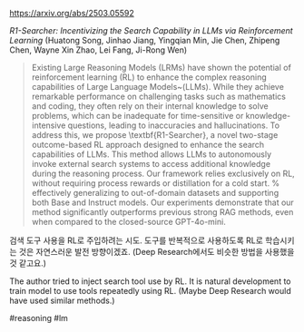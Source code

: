 https://arxiv.org/abs/2503.05592

*R1-Searcher: Incentivizing the Search Capability in LLMs via Reinforcement Learning* (Huatong Song, Jinhao Jiang, Yingqian Min, Jie Chen, Zhipeng Chen, Wayne Xin Zhao, Lei Fang, Ji-Rong Wen)

> Existing Large Reasoning Models (LRMs) have shown the potential of reinforcement learning (RL) to enhance the complex reasoning capabilities of Large Language Models~(LLMs). While they achieve remarkable performance on challenging tasks such as mathematics and coding, they often rely on their internal knowledge to solve problems, which can be inadequate for time-sensitive or knowledge-intensive questions, leading to inaccuracies and hallucinations. To address this, we propose \textbf{R1-Searcher}, a novel two-stage outcome-based RL approach designed to enhance the search capabilities of LLMs. This method allows LLMs to autonomously invoke external search systems to access additional knowledge during the reasoning process. Our framework relies exclusively on RL, without requiring process rewards or distillation for a cold start. % effectively generalizing to out-of-domain datasets and supporting both Base and Instruct models. Our experiments demonstrate that our method significantly outperforms previous strong RAG methods, even when compared to the closed-source GPT-4o-mini.

검색 도구 사용을 RL로 주입하려는 시도. 도구를 반복적으로 사용하도록 RL로 학습시키는 것은 자연스러운 발전 방향이겠죠. (Deep Research에서도 비슷한 방법을 사용했을 것 같고요.)

<english>
The author tried to inject search tool use by RL. It is natural development to train model to use tools repeatedly using RL. (Maybe Deep Research would have used similar methods.)
</english>

#reasoning #lm 